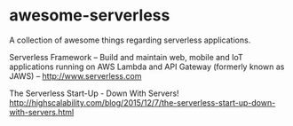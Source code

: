 # awesome-serverless
 A collection of awesome things regarding serverless applications.

Serverless Framework – Build and maintain web, mobile and IoT applications running on AWS Lambda and API Gateway (formerly known as JAWS) – http://www.serverless.com


The Serverless Start-Up - Down With Servers!
http://highscalability.com/blog/2015/12/7/the-serverless-start-up-down-with-servers.html
